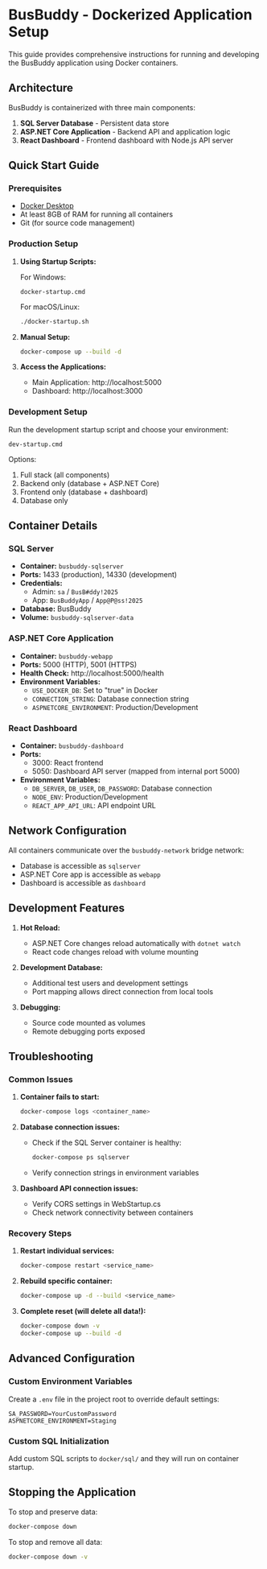 # BusBuddy - Dockerized Application Setup

This guide provides comprehensive instructions for running and developing the BusBuddy application using Docker containers.

## Architecture

BusBuddy is containerized with three main components:

1. **SQL Server Database** - Persistent data store
2. **ASP.NET Core Application** - Backend API and application logic
3. **React Dashboard** - Frontend dashboard with Node.js API server

## Quick Start Guide

### Prerequisites

- [Docker Desktop](https://www.docker.com/products/docker-desktop/) 
- At least 8GB of RAM for running all containers
- Git (for source code management)

### Production Setup

1. **Using Startup Scripts:**

   For Windows:
   ```
   docker-startup.cmd
   ```

   For macOS/Linux:
   ```bash
   ./docker-startup.sh
   ```

2. **Manual Setup:**

   ```bash
   docker-compose up --build -d
   ```

3. **Access the Applications:**
   - Main Application: http://localhost:5000
   - Dashboard: http://localhost:3000

### Development Setup

Run the development startup script and choose your environment:

```
dev-startup.cmd
```

Options:
1. Full stack (all components)
2. Backend only (database + ASP.NET Core)
3. Frontend only (database + dashboard)
4. Database only

## Container Details

### SQL Server
- **Container:** `busbuddy-sqlserver`
- **Ports:** 1433 (production), 14330 (development)
- **Credentials:**
  - Admin: `sa` / `BusB#ddy!2025`
  - App: `BusBuddyApp` / `App@P@ss!2025`
- **Database:** BusBuddy
- **Volume:** `busbuddy-sqlserver-data`

### ASP.NET Core Application
- **Container:** `busbuddy-webapp`
- **Ports:** 5000 (HTTP), 5001 (HTTPS)
- **Health Check:** http://localhost:5000/health
- **Environment Variables:**
  - `USE_DOCKER_DB`: Set to "true" in Docker
  - `CONNECTION_STRING`: Database connection string
  - `ASPNETCORE_ENVIRONMENT`: Production/Development

### React Dashboard
- **Container:** `busbuddy-dashboard`
- **Ports:**
  - 3000: React frontend
  - 5050: Dashboard API server (mapped from internal port 5000)
- **Environment Variables:**
  - `DB_SERVER`, `DB_USER`, `DB_PASSWORD`: Database connection
  - `NODE_ENV`: Production/Development
  - `REACT_APP_API_URL`: API endpoint URL

## Network Configuration

All containers communicate over the `busbuddy-network` bridge network:
- Database is accessible as `sqlserver`
- ASP.NET Core app is accessible as `webapp`
- Dashboard is accessible as `dashboard`

## Development Features

1. **Hot Reload:**
   - ASP.NET Core changes reload automatically with `dotnet watch`
   - React code changes reload with volume mounting

2. **Development Database:**
   - Additional test users and development settings
   - Port mapping allows direct connection from local tools

3. **Debugging:**
   - Source code mounted as volumes
   - Remote debugging ports exposed

## Troubleshooting

### Common Issues

1. **Container fails to start:**
   ```bash
   docker-compose logs <container_name>
   ```

2. **Database connection issues:**
   - Check if the SQL Server container is healthy:
     ```bash
     docker-compose ps sqlserver
     ```
   - Verify connection strings in environment variables

3. **Dashboard API connection issues:**
   - Verify CORS settings in WebStartup.cs
   - Check network connectivity between containers

### Recovery Steps

1. **Restart individual services:**
   ```bash
   docker-compose restart <service_name>
   ```

2. **Rebuild specific container:**
   ```bash
   docker-compose up -d --build <service_name>
   ```

3. **Complete reset (will delete all data!):**
   ```bash
   docker-compose down -v
   docker-compose up --build -d
   ```

## Advanced Configuration

### Custom Environment Variables

Create a `.env` file in the project root to override default settings:
```
SA_PASSWORD=YourCustomPassword
ASPNETCORE_ENVIRONMENT=Staging
```

### Custom SQL Initialization

Add custom SQL scripts to `docker/sql/` and they will run on container startup.

## Stopping the Application

To stop and preserve data:
```bash
docker-compose down
```

To stop and remove all data:
```bash
docker-compose down -v
```

